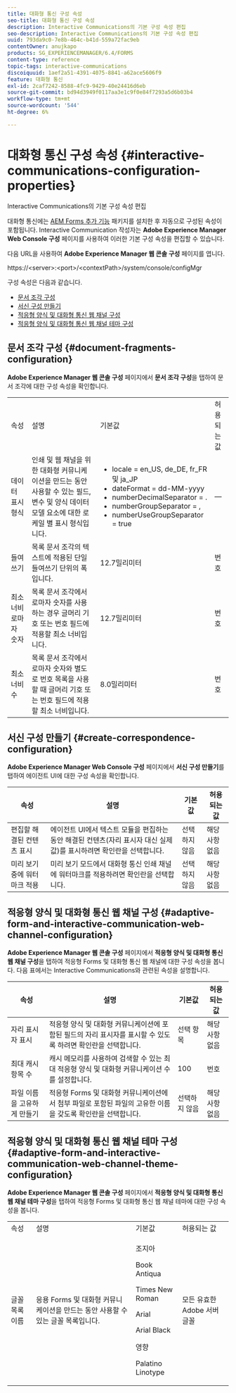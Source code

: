 ```yaml
---
title: 대화형 통신 구성 속성
seo-title: 대화형 통신 구성 속성
description: Interactive Communications의 기본 구성 속성 편집
seo-description: Interactive Communications의 기본 구성 속성 편집
uuid: 793da9c0-7e8b-464c-b41d-559a72fac9eb
contentOwner: anujkapo
products: SG_EXPERIENCEMANAGER/6.4/FORMS
content-type: reference
topic-tags: interactive-communications
discoiquuid: 1aef2a51-4391-4075-8841-a62ace5606f9
feature: 대화형 통신
exl-id: 2caf7242-8588-4fc9-9429-40e24416d6eb
source-git-commit: bd94d3949f0117aa3e1c9f0e84f7293a5d6b03b4
workflow-type: tm+mt
source-wordcount: '544'
ht-degree: 6%

---
```


# 대화형 통신 구성 속성 {#interactive-communications-configuration-properties}

Interactive Communications의 기본 구성 속성 편집

대화형 통신에는 [AEM Forms 추가 기능](/help/forms/using/installing-configuring-aem-forms-osgi.md) 패키지를 설치한 후 자동으로 구성된 속성이 포함됩니다. Interactive Communication 작성자는 **Adobe Experience Manager Web Console 구성** 페이지를 사용하여 이러한 기본 구성 속성을 편집할 수 있습니다.

다음 URL을 사용하여 **Adobe Experience Manager 웹 콘솔 구성** 페이지를 엽니다.

https://&lt;server>:&lt;port>/&lt;contextPath>/system/console/configMgr

구성 속성은 다음과 같습니다.

* [문서 조각 구성](#document-fragments-configuration)
* [서신 구성 만들기](#create-correspondence-configuration)
* [적응형 양식 및 대화형 통신 웹 채널 구성](#adaptive-form-and-interactive-communication-web-channel-configuration)
* [적응형 양식 및 대화형 통신 웹 채널 테마 구성](#adaptive-form-and-interactive-communication-web-channel-theme-configuration)

## 문서 조각 구성 {#document-fragments-configuration}

**Adobe Experience Manager 웹 콘솔 구성** 페이지에서 **문서 조각 구성**&#x200B;을 탭하여 문서 조각에 대한 구성 속성을 확인합니다.

<table> 
 <tbody> 
  <tr> 
   <td>속성</td> 
   <td>설명</td> 
   <td>기본값</td> 
   <td>허용되는 값</td> 
  </tr> 
  <tr> 
   <td>데이터 표시 형식</td> 
   <td>인쇄 및 웹 채널을 위한 대화형 커뮤니케이션을 만드는 동안 사용할 수 있는 필드, 변수 및 양식 데이터 모델 요소에 대한 로케일 별 표시 형식입니다.</td> 
   <td> 
    <ul> 
     <li>locale = en_US, de_DE, fr_FR 및 ja_JP</li> 
     <li>dateFormat = dd-MM-yyyy</li> 
     <li>numberDecimalSeparator = .</li> 
     <li>numberGroupSeparator = ,</li> 
     <li>numberUseGroupSeparator = true</li> 
    </ul> </td> 
   <td><p>—</p> </td> 
  </tr> 
  <tr> 
   <td>들여쓰기</td> 
   <td>목록 문서 조각의 텍스트에 적용된 단일 들여쓰기 단위의 폭입니다.</td> 
   <td>12.7밀리미터</td> 
   <td>번호</td> 
  </tr> 
  <tr> 
   <td>최소 너비 로마자 숫자</td> 
   <td>목록 문서 조각에서 로마자 숫자를 사용하는 경우 글머리 기호 또는 번호 필드에 적용할 최소 너비입니다. </td> 
   <td>12.7밀리미터</td> 
   <td>번호</td> 
  </tr> 
  <tr> 
   <td>최소 너비 수</td> 
   <td>목록 문서 조각에서 로마자 숫자와 별도로 번호 목록을 사용할 때 글머리 기호 또는 번호 필드에 적용할 최소 너비입니다.</td> 
   <td>8.0밀리미터</td> 
   <td>번호</td> 
  </tr> 
 </tbody> 
</table>

## 서신 구성 만들기 {#create-correspondence-configuration}

**Adobe Experience Manager Web Console 구성** 페이지에서 **서신 구성 만들기**&#x200B;를 탭하여 에이전트 UI에 대한 구성 속성을 확인합니다.

| 속성 | 설명 | 기본값 | 허용되는 값 |
|---|---|---|---|
| 편집할 해결된 컨텐츠 표시 | 에이전트 UI에서 텍스트 모듈을 편집하는 동안 해결된 컨텐츠(자리 표시자 대신 실제 값)를 표시하려면 확인란을 선택합니다. | 선택하지 않음 | 해당 사항 없음 |
| 미리 보기 중에 워터마크 적용 | 미리 보기 모드에서 대화형 통신 인쇄 채널에 워터마크를 적용하려면 확인란을 선택합니다. | 선택하지 않음 | 해당 사항 없음 |

## 적응형 양식 및 대화형 통신 웹 채널 구성 {#adaptive-form-and-interactive-communication-web-channel-configuration}

**Adobe Experience Manager 웹 콘솔 구성** 페이지에서 **적응형 양식 및 대화형 통신 웹 채널 구성**&#x200B;을 탭하여 적응형 Forms 및 대화형 통신 웹 채널에 대한 구성 속성을 봅니다. 다음 표에서는 Interactive Communications와 관련된 속성을 설명합니다.

| 속성 | 설명 | 기본값 | 허용되는 값 |
|---|---|---|---|
| 자리 표시자 표시 | 적응형 양식 및 대화형 커뮤니케이션에 포함된 필드의 자리 표시자를 표시할 수 있도록 하려면 확인란을 선택합니다. | 선택 항목 | 해당 사항 없음 |
| 최대 캐시 항목 수 | 캐시 메모리를 사용하여 검색할 수 있는 최대 적응형 양식 및 대화형 커뮤니케이션 수를 설정합니다. | 100 | 번호 |
| 파일 이름을 고유하게 만들기 | 적응형 Forms 및 대화형 커뮤니케이션에서 첨부 파일로 포함된 파일의 고유한 이름을 갖도록 확인란을 선택합니다. | 선택하지 않음 | 해당 사항 없음 |

## 적응형 양식 및 대화형 통신 웹 채널 테마 구성 {#adaptive-form-and-interactive-communication-web-channel-theme-configuration}

**Adobe Experience Manager 웹 콘솔 구성** 페이지에서 **적응형 양식 및 대화형 통신 웹 채널 테마 구성**&#x200B;을 탭하여 적응형 Forms 및 대화형 통신 웹 채널 테마에 대한 구성 속성을 봅니다.

<table> 
 <tbody> 
  <tr> 
   <td>속성</td> 
   <td>설명</td> 
   <td>기본값</td> 
   <td>허용되는 값</td> 
  </tr> 
  <tr> 
   <td>글꼴 목록 이름</td> 
   <td>응용 Forms 및 대화형 커뮤니케이션을 만드는 동안 사용할 수 있는 글꼴 목록입니다.</td> 
   <td><p>조지아</p> <p>Book Antiqua</p> <p>Times New Roman</p> <p>Arial</p> <p>Arial Black</p> <p>영향</p> <p>Palatino Linotype</p> </td> 
   <td>모든 유효한 Adobe 서버 글꼴</td> 
  </tr> 
 </tbody> 
</table>
